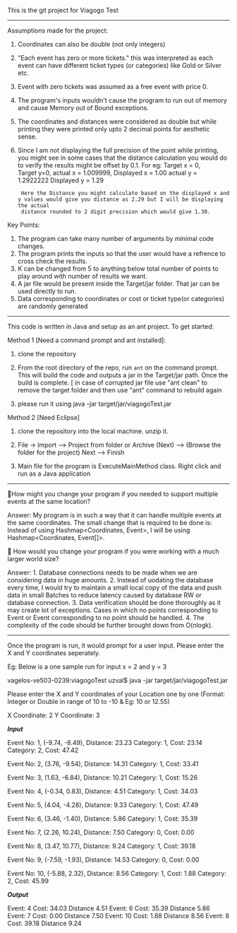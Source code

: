 This is the git project for Viagogo Test

***************************************************************************************************************************************************
Assumptions made for the project:
1. Coordinates can also be double (not only integers)
2. "Each event has zero or more tickets." this was interpreted as each event can have different ticket types (or categories) like Gold or Silver etc.
3. Event with zero tickets was assumed as a free event with price 0.
3. The program's inputs wouldn't cause the program to run out of memory and cause Memory out of Bound exceptions.
4. The coordinates and distances were considered as double but while printing they were printed only upto 2 decimal points for aesthetic sense.
5. Since I am not displaying the full precision of the point while printing, you might see in some cases that the distance calculation you would do 
to verify the results might be offset by 0.1. 
For eg: Target x = 0, 			
		Target y=0,
 		actual x = 1.009999,
 		Displayed x = 1.00
 		actual y = 1.2922222
 		Displayed y = 1.29

 		Here the Distance you might calculate based on the displayed x and y values would give you distance as 2.29 but I will be displaying the actual
 		distance rounded to 2 digit precision which would give 1.30.


Key Points:
1. The program can take many number of arguments by minimal code changes.
2. The program prints the inputs so that the user would have a refrence to cross check the results.
3. K can be changed from 5 to anything below total number of points to play around with number of results we want.
4. A jar file would be present inside the Target/jar folder. That jar can be used directly to run.
5. Data corresponding to coordinates or cost or ticket type(or categories) are randomly generated


***************************************************************************************************************************************************
This code is written in Java and setup as an ant project. To get started:

Method 1 [Need a command prompt and ant installed]:

1. clone the repository

2. From the root directory of the repo, run `ant` on the command prompt. This will build the code and outputs a jar in the Target/jar path. 
Once the build is complete. [ in case of corrupted jar file use "ant clean" to remove the target folder and then use "ant" command to rebuild again

3. please run it using java -jar target/jar/viagogoTest.jar

Method 2 [Need Eclipse]

1. clone the repository into the local machine. unzip it.

2. File -> Import --> Project from folder or Archive (Next) --> (Browse the folder for the project) Next --> Finish

3. Main file for the program is ExecuteMainMethod class. Right click and run as a Java application

************************************************************************************************************************************************

How might you change your program if you needed to support multiple events at the same location?

Answer: My program is in such a way that it can handle multiple events at the same coordinates. The small change that is required to be done is:
Instead of using Hashmap<Coordinates, Event>, I will be using Hashmap<Coordinates, Event[]>.


 How would you change your program if you were working with a much larger world size?

Answer: 1. Database connections needs to be made when we are considering data in huge amounts. 
		2. Instead of uodating the database every time, I would try to maintain a small local copy of the data and push data in small Batches to reduce latency caused by database RW or database connection.
		3. Data verification should be done thoroughly as it may create lot of exceptions. Cases in which no points corresponding to Event or Event corresponding to no point should be handled.
		4. The complexity of the code should be further brought down from O(nlogk).
		



************************************************************************************************************************************************

Once the program is run, it would prompt for a user input. Please enter the X and Y coordinates seperately.

Eg: Below is a one sample run for input x = 2 and y = 3


vagelos-ve503-0239:viagogoTest uzval$ java -jar target/jar/viagogoTest.jar 

Please enter the X and Y coordinates of your Location one by one  (Format: Integer or Double in range of 10 to -10 & Eg: 10 or 12.55)

X Coordinate:
2
Y Coordinate:
3

*********************************************Input*********************************************

Event No: 1,	(-9.74, -8.49),	Distance: 23.23
Category: 1,	Cost: 23.14
Category: 2,	Cost: 47.42

Event No: 2,	(3.76, -9.54),	Distance: 14.31
Category: 1,	Cost: 33.41

Event No: 3,	(1.63, -6.84),	Distance: 10.21
Category: 1,	Cost: 15.26

Event No: 4,	(-0.34, 0.83),	Distance: 4.51
Category: 1,	Cost: 34.03

Event No: 5,	(4.04, -4.28),	Distance: 9.33
Category: 1,	Cost: 47.49

Event No: 6,	(3.46, -1.40),	Distance: 5.86
Category: 1,	Cost: 35.39

Event No: 7,	(2.26, 10.24),	Distance: 7.50
Category: 0,	Cost: 0.00

Event No: 8,	(3.47, 10.77),	Distance: 9.24
Category: 1,	Cost: 39.18

Event No: 9,	(-7.59, -1.93),	Distance: 14.53
Category: 0,	Cost: 0.00

Event No: 10,	(-5.88, 2.32),	Distance: 8.56
Category: 1,	Cost: 1.88
Category: 2,	Cost: 45.99

*********************************************Output*********************************************

Event: 4	Cost: 34.03	Distance 4.51
Event: 6	Cost: 35.39	Distance 5.86
Event: 7	Cost: 0.00	Distance 7.50
Event: 10	Cost: 1.88	Distance 8.56
Event: 8	Cost: 39.18	Distance 9.24
